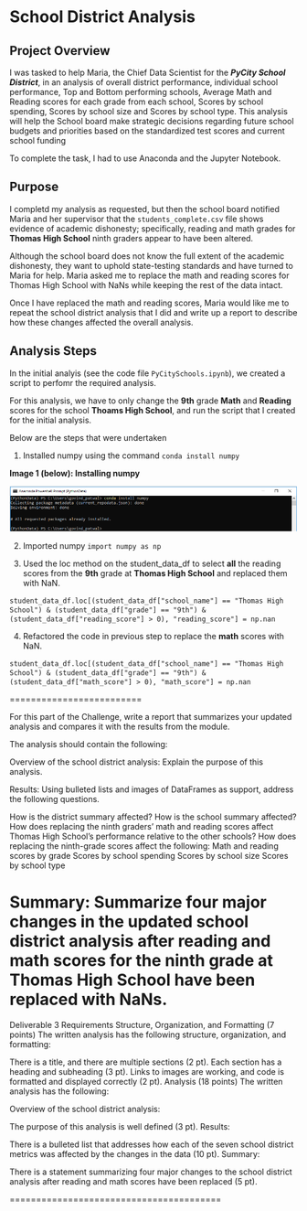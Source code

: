 # School District Analysis

## Project Overview

I was tasked to help Maria, the Chief Data Scientist for the ***PyCity School District***, in an analysis of overall district performance, individual school performance, Top and Bottom performing schools, Average Math and Reading scores for each grade from each school, Scores by school spending, Scores by school size and Scores by school type. This analysis will help the School board make strategic decisions regarding future school budgets and priorities based on the standardized test scores and current school funding

To complete the task, I had to use Anaconda and the Jupyter Notebook.

## Purpose

I completd my analysis as requested, but then the school board notified Maria and her supervisor that the `students_complete.csv` file shows evidence of academic dishonesty; specifically, reading and math grades for **Thomas High School** ninth graders appear to have been altered. 

Although the school board does not know the full extent of the academic dishonesty, they want to uphold state-testing standards and have turned to Maria for help. Maria asked me to replace the math and reading scores for Thomas High School with NaNs while keeping the rest of the data intact. 

Once I have replaced the math and reading scores, Maria would like me to repeat the school district analysis that I did and write up a report to describe how these changes affected the overall analysis.

## Analysis Steps

In the initial analyis (see the code file `PyCitySchools.ipynb`), we created a script to perfomr the required analysis.

For this analysis, we have to only change the **9th** grade **Math** and **Reading** scores for the school **Thoams High School**, and run the script that I created for the initial analysis.

Below are the steps that were undertaken

1. Installed numpy using the command `conda install numpy`

**Image 1 (below): Installing numpy**

![Installing numpy](./Resources/Installing_numpy.png)

2. Imported numpy 
`import numpy as np`

3. Used the loc method on the student_data_df to select **all** the reading scores from the **9th** grade at **Thomas High School** and replaced them with NaN.
```
student_data_df.loc[(student_data_df["school_name"] == "Thomas High School") & (student_data_df["grade"] == "9th") & (student_data_df["reading_score"] > 0), "reading_score"] = np.nan
```
4. Refactored the code in previous step to replace the **math** scores with NaN.

```
student_data_df.loc[(student_data_df["school_name"] == "Thomas High School") & (student_data_df["grade"] == "9th") & (student_data_df["math_score"] > 0), "math_score"] = np.nan
```

=========================

For this part of the Challenge, write a report that summarizes your updated analysis and compares it with the results from the module.

The analysis should contain the following:

Overview of the school district analysis: Explain the purpose of this analysis.

Results: Using bulleted lists and images of DataFrames as support, address the following questions.

How is the district summary affected?
How is the school summary affected?
How does replacing the ninth graders’ math and reading scores affect Thomas High School’s performance relative to the other schools?
How does replacing the ninth-grade scores affect the following:
Math and reading scores by grade
Scores by school spending
Scores by school size
Scores by school type

Summary: Summarize four major changes in the updated school district analysis after reading and math scores for the ninth grade at Thomas High School have been replaced with NaNs.
========================================

Deliverable 3 Requirements
Structure, Organization, and Formatting (7 points)
The written analysis has the following structure, organization, and formatting:

There is a title, and there are multiple sections (2 pt).
Each section has a heading and subheading (3 pt).
Links to images are working, and code is formatted and displayed correctly (2 pt).
Analysis (18 points)
The written analysis has the following:

Overview of the school district analysis:

The purpose of this analysis is well defined (3 pt).
Results:

There is a bulleted list that addresses how each of the seven school district metrics was affected by the changes in the data (10 pt).
Summary:

There is a statement summarizing four major changes to the school district analysis after reading and math scores have been replaced (5 pt).

========================================
